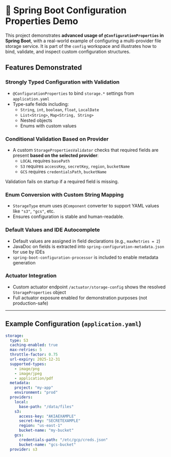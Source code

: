 # 🧩 Spring Boot Configuration Properties Demo

This project demonstrates **advanced usage of `@ConfigurationProperties` in Spring Boot**, with a
real-world example of configuring a multi-provider file storage service. It is part of the `config`
workspace and illustrates how to bind, validate, and inspect custom configuration structures.

## Features Demonstrated

### Strongly Typed Configuration with Validation

- `@ConfigurationProperties` to bind `storage.*` settings from `application.yaml`
- Type-safe fields including:
    - `String`, `int`, `boolean`, `float`, `LocalDate`
    - `List<String>`, `Map<String, String>`
    - Nested objects
    - Enums with custom values

### Conditional Validation Based on Provider

- A custom `StoragePropertiesValidator` checks that required fields are present **based on the
  selected provider**:
    - `LOCAL` requires `basePath`
    - `S3` requires `accessKey`, `secretKey`, `region`, `bucketName`
    - `GCS` requires `credentialsPath`, `bucketName`

Validation fails on startup if a required field is missing.

### Enum Conversion with Custom String Mapping

- `StorageType` enum uses `@Component` converter to support YAML values like `"s3"`, `"gcs"`, etc.
- Ensures configuration is stable and human-readable.

### Default Values and IDE Autocomplete

- Default values are assigned in field declarations (e.g., `maxRetries = 2`)
- JavaDoc on fields is extracted into `spring-configuration-metadata.json` for use by IDEs
- `spring-boot-configuration-processor` is included to enable metadata generation

### Actuator Integration

- Custom actuator endpoint `/actuator/storage-config` shows the resolved `StorageProperties` object
- Full actuator exposure enabled for demonstration purposes (not production-safe)

---

## Example Configuration (`application.yaml`)

```yaml
storage:
  type: S3
  caching-enabled: true
  max-retries: 5
  throttle-factor: 0.75
  url-expiry: 2025-12-31
  supported-types:
    - image/png
    - image/jpeg
    - application/pdf
  metadata:
    project: "my-app"
    environment: "prod"
  providers:
    local:
      base-path: "/data/files"
    s3:
      access-key: "AKIAEXAMPLE"
      secret-key: "SECRETEXAMPLE"
      region: "us-east-1"
      bucket-name: "my-bucket"
    gcs:
      credentials-path: "/etc/gcp/creds.json"
      bucket-name: "gcs-bucket"
  provider: s3
